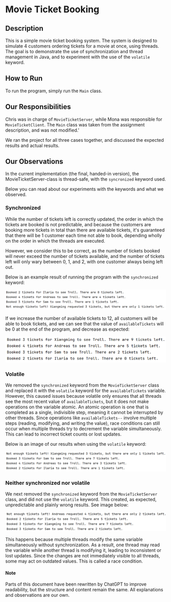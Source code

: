 # Movie Ticket Booking

## Description
This is a simple movie ticket booking system.
The system is designed to simulate 4 customers ordering tickets for a movie at once, using threads.
The goal is to demonstrate the use of synchronization and thread management in Java,
and to experiment with the use of the `volatile` keyword.

## How to Run
To run the program, simply run the `Main` class.

## Our Responsibilities
Chris was in charge of `MovieTicketServer`, while Mona was responsible for `MovieTicketClient`.
The `Main` class was taken from the assignment description, and was not modified.'

We ran the project for all three cases together,
and discussed the expected results and actual results.

## Our Observations
In the current implementation (the final, handed-in version), the MovieTicketServer-class is thread-safe,
with the `syncronized` keyword used. 

Below you can read about our experiments with the keywords and what we observed.

### Synchronized
While the number of tickets left is correctly updated, the order in which the tickets are booked is not predictable,
and because the customers are booking more tickets in total than there are available tickets,
it's guaranteed that there will be 1 customer each time not able to book,
depending wholly on the order in which the threads are executed.

However, we consider this to be correct, as the number of tickets booked will never exceed the number of tickets available,
and the number of tickets left will only wary between 0, 1, and 2, with one customer always being left out.

Below is an example result of running the program with the `synchronized` keyword:

![img_2.png](img_2.png)

If we increase the number of available tickets to 12, all customers will be able to book tickets, and we
can see that the value of `availableTickets` will be 0 at the end of the program, and decrease as expected:

![img_3.png](img_3.png)

### Volatile
We removed the `synchronized` keyword from the `MovieTicketServer` class and replaced it with the `volatile` keyword for the
`availableTickets` variable. However, this caused issues because volatile only ensures that all threads see the most
recent value of `availableTickets`, but it does not make operations on the variable atomic. An atomic operation is one
that is completed as a single, indivisible step, meaning it cannot be interrupted by other threads.
Since operations like `availableTickets--` involve multiple steps (reading, modifying, and writing the value),
race conditions can still occur when multiple threads try to decrement the variable simultaneously.
This can lead to incorrect ticket counts or lost updates.

Below is an image of our results when using the `volatile` keyword:

![img_1.png](img_1.png)

### Neither synchronized nor volatile
We next removed the `synchronized` keyword from the `MovieTicketServer` class, and did not use the `volatile` keyword.
This created, as expected, unpredictable and plainly wrong results. See image below:

![img.png](img.png)

This happens because multiple threads modify the same variable simultaneously without synchronization.
As a result, one thread may read the variable while another thread is modifying it, leading to inconsistent
or lost updates. Since the changes are not immediately visible to all threads, some may act on outdated values.
This is called a race condition.

#### Note
Parts of this document have been rewritten by ChatGPT to improve readability,
but the structure and content remain the same. All explanations and observations are our own.